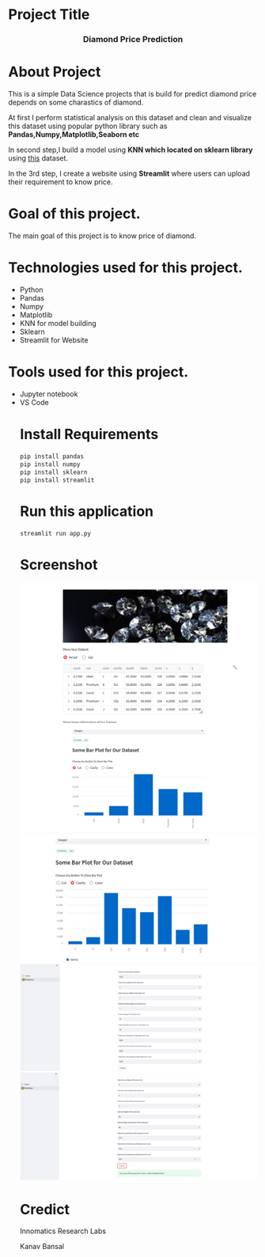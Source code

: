 # Project Title
<center><h3 style='color:"green";'>Diamond Price Prediction</h3></center>

# About Project
This is a simple Data Science projects that is build for predict diamond price depends on some charastics of diamond.

At first I perform statistical analysis on this dataset and clean and visualize this dataset using popular python library such as <b>Pandas,Numpy,Matplotlib,Seaborn etc</b>

In second step,I build a model using <b>KNN which located on sklearn library </b> using <a href="https://github.com/farhad06/Projects/tree/main/Diammond/data">this</a> dataset.

In the 3rd step, I create a website using <b>Streamlit</b> where users can upload their requirement to know price.

# Goal of this project.
The main goal of this project is to know price of diamond.

# Technologies used for this project.
<ul>
<li>Python</li>
<li>Pandas</li>
<li>Numpy</li>
<li>Matplotlib</li>
<li>KNN for model building</li>
<li>Sklearn</li>
<li>Streamlit for Website</li>
</ul>

# Tools used for this project.
<ul>
<li>Jupyter notebook</li>
<li>VS Code</li>

# Install Requirements

```
pip install pandas 
pip install numpy
pip install sklearn
pip install streamlit

```

# Run this application

```
streamlit run app.py

```


# Screenshot
<img src="https://github.com/farhad06/Projects/blob/main/Diammond/SS/dia-1.jpg">

<img src="https://github.com/farhad06/Projects/blob/main/Diammond/SS/dia-2.jpg">

<img src="https://github.com/farhad06/Projects/blob/main/Diammond/SS/dia-3.jpg">

<img src="https://github.com/farhad06/Projects/blob/main/Diammond/SS/dia-4.jpg">

<img src="https://github.com/farhad06/Projects/blob/main/Diammond/SS/dia-5.jpg">


# Credict 

Innomatics Research Labs<br>
  
Kanav Bansal

